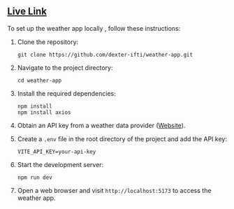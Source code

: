 
## [Live Link](https://weather-blond-sigma.vercel.app/) 

To set up the weather app locally , follow these instructions:

1. Clone the repository: 
    ```
    git clone https://github.com/dexter-ifti/weather-app.git
    ```

2. Navigate to the project directory:
    ```
    cd weather-app
    ```

3. Install the required dependencies:
    ```
    npm install
    npm install axios
    ```

4. Obtain an API key from a weather data provider ([Website](https://www.weatherapi.com/)).

5. Create a `.env` file in the root directory of the project and add the API key:
    ```
    VITE_API_KEY=your-api-key
    ```

6. Start the development server:
    ```
    npm run dev
    ```

7. Open a web browser and visit `http://localhost:5173` to access the weather app.
